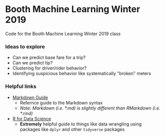 # Booth Machine Learning Winter 2019  
Code for the Booth Machine Learning Winter 2019 class

### Ideas to explore
- Can we predict base fare for a trip?
- Can we predict tip?
- Clustering for driver/rider behavior?
- Identifying suspicious behavior like systematically "broken" meters

### Helpful links
- [Markdown Guide](https://www.markdownguide.org/)
    - Refernce guide to the Markdown syntax
    - *Note: Markdown (i.e. \*.md) is slightly different than RMarkdown (i.e. \*.rmd)*
- [R for Data Science](https://r4ds.had.co.nz/)
    - **Extremely** helpful guide to things like data wrangling using packages like `dplyr` and other `tidyverse` packages
